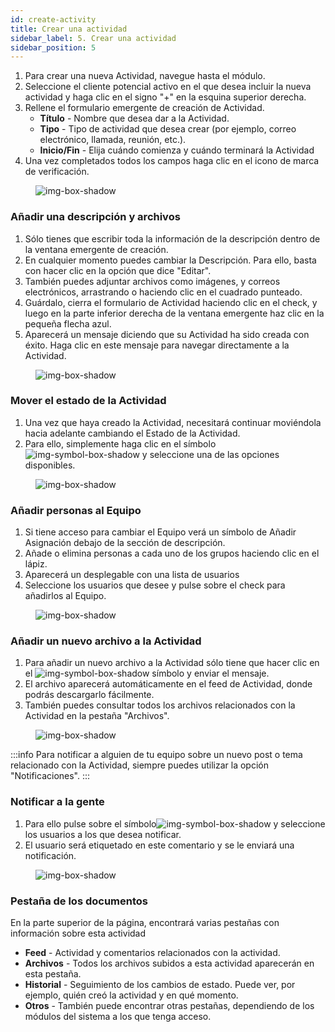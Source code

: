 ```yaml
---
id: create-activity
title: Crear una actividad
sidebar_label: 5. Crear una actividad
sidebar_position: 5
---
```


1. Para crear una nueva Actividad, navegue hasta el módulo.
2. Seleccione el cliente potencial activo en el que desea incluir la nueva actividad y haga clic en el signo "+" en la esquina superior derecha.
3. Rellene el formulario emergente de creación de Actividad.
   - **Título** - Nombre que desea dar a la Actividad.
   - **Tipo** - Tipo de actividad que desea crear (por ejemplo, correo electrónico, llamada, reunión, etc.).
   - **Inicio/Fin** - Elija cuándo comienza y cuándo terminará la Actividad
4. Una vez completados todos los campos haga clic en el icono de marca de verificación.

<figure>

![img-box-shadow](/img/university/project-management/project-management-lesson2-1.png)

<figcaption></figcaption>
</figure>

### Añadir una descripción y archivos

1. Sólo tienes que escribir toda la información de la descripción dentro de la ventana emergente de creación.
2. En cualquier momento puedes cambiar la Descripción. Para ello, basta con hacer clic en la opción que dice "Editar".
3. También puedes adjuntar archivos como imágenes, y correos electrónicos, arrastrando o haciendo clic en el cuadrado punteado.
4. Guárdalo, cierra el formulario de Actividad haciendo clic en el check, y luego en la parte inferior derecha de la ventana emergente haz clic en la pequeña flecha azul.
5. Aparecerá un mensaje diciendo que su Actividad ha sido creada con éxito. Haga clic en este mensaje para navegar directamente a la Actividad.

<figure>

![img-box-shadow](/img/university/project-management/project-management-lesson2-2.png)

<figcaption></figcaption>
</figure>

### Mover el estado de la Actividad

1. Una vez que haya creado la Actividad, necesitará continuar moviéndola hacia adelante cambiando el Estado de la Actividad.
2. Para ello, simplemente haga clic en el símbolo ![img-symbol-box-shadow](/img/university/project-management/project-management-lesson2-symbol-2.png) y seleccione una de las opciones disponibles.

<figure>

![img-box-shadow](/img/university/project-management/project-management-lesson2-4.png)

<figcaption></figcaption>
</figure>

### Añadir personas al Equipo

1. Si tiene acceso para cambiar el Equipo verá un símbolo de Añadir Asignación debajo de la sección de descripción.
2. Añade o elimina personas a cada uno de los grupos haciendo clic en el lápiz.
3. Aparecerá un desplegable con una lista de usuarios
4. Seleccione los usuarios que desee y pulse sobre el check para añadirlos al Equipo.

<figure>

![img-box-shadow](/img/university/project-management/project-management-lesson2-5.png)

<figcaption></figcaption>
</figure>

### Añadir un nuevo archivo a la Actividad

1. Para añadir un nuevo archivo a la Actividad sólo tiene que hacer clic en el ![img-symbol-box-shadow](/img/university/project-management/project-management-lesson2-symbol-1.png) símbolo y enviar el mensaje.
2. El archivo aparecerá automáticamente en el feed de Actividad, donde podrás descargarlo fácilmente.
3. También puedes consultar todos los archivos relacionados con la Actividad en la pestaña "Archivos".

<figure>

![img-box-shadow](/img/university/project-management/project-management-lesson2-6.png)

<figcaption></figcaption>
</figure>

:::info
Para notificar a alguien de tu equipo sobre un nuevo post o tema relacionado con la Actividad, siempre puedes utilizar la opción "Notificaciones".
:::

### Notificar a la gente

1. Para ello pulse sobre el símbolo![img-symbol-box-shadow](/img/university/project-management/project-management-lesson2-symbol-3.png) y seleccione los usuarios a los que desea notificar.
2. El usuario será etiquetado en este comentario y se le enviará una notificación.

<figure>

![img-box-shadow](/img/university/project-management/project-management-lesson2-7.png)

<figcaption></figcaption>
</figure>

### Pestaña de los documentos

En la parte superior de la página, encontrará varias pestañas con información sobre esta actividad

- **Feed** - Actividad y comentarios relacionados con la actividad.
- **Archivos** - Todos los archivos subidos a esta actividad aparecerán en esta pestaña.
- **Historial** - Seguimiento de los cambios de estado. Puede ver, por ejemplo, quién creó la actividad y en qué momento.
- **Otros** - También puede encontrar otras pestañas, dependiendo de los módulos del sistema a los que tenga acceso.
